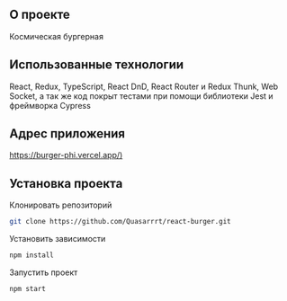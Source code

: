 ## О проекте
Космическая бургерная

## Использованные технологии
React, Redux, TypeScript, React DnD, React Router и Redux Thunk, Web Socket, а так же код покрыт тестами при помощи библиотеки Jest и фреймворка Cypress

## Адрес приложения
[https://burger-phi.vercel.app/)](https://burger-phi.vercel.app/)
## Установка проекта
Клонировать репозиторий
```bash
git clone https://github.com/Quasarrrt/react-burger.git
```
Установить зависимости
```bash
npm install
```
Запустить проект
```bash
npm start
```
